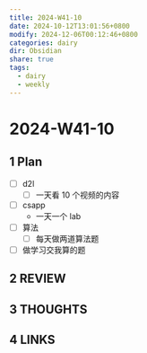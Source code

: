 ```yaml
---
title: 2024-W41-10
date: 2024-10-12T13:01:56+0800
modify: 2024-12-06T00:12:46+0800
categories: dairy
dir: Obsidian
share: true
tags:
  - dairy
  - weekly
---
```


# 2024-W41-10

## 1 Plan

- [ ] d2l
	- [ ] 一天看 10 个视频的内容
- [ ] csapp
	- 一天一个 lab
- [ ] 算法
	- [ ] 每天做两道算法题
- [ ] 做学习交我算的题

## 2 REVIEW

## 3 THOUGHTS

## 4 LINKS